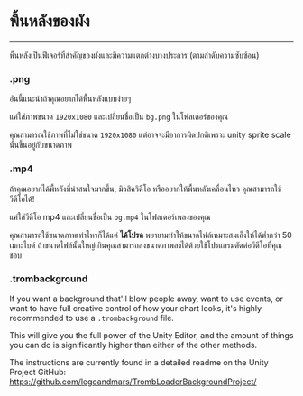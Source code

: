 # พื้นหลังของผัง
---

พื้นหลังเป็นฟีเจอร์ที่สำคัญของผังและมีความแตกต่างบางประการ (ตามลำดับความซับซ้อน)

### .png

อันนี้แนะนำถ้าคุณอยากได้พื้นหลังแบบง่ายๆ

แค่ใส่ภาพขนาด `1920x1080` และเปลี่ยนชื่อเป็น `bg.png` ในโฟลเดอร์ของคุณ

คุณสามารณใช้ภาพที่ไม่ใช่ขนาด `1920x1080` แต่อาจจะมีอาการผิดปกติเพราะ unity sprite scale นั้นขึ้นอยู่กับขนาดภาพ

### .mp4

ถ้าคุณอยากได้พื้หลังที่น่าสนใจมากขึ้น, มิวสิควิดีโอ หรืออยากให้พื้นหลังเคลื่อนไหว คุณสามารถใช้วีดีโอได้!

แค่ใส่วีดีโอ mp4 และเปลี่ยนชื่อเป็น `bg.mp4` ในโฟลเดอร์เพลงของคุณ

คุณสามารถใช้ขนาดภาพเท่าไหรก็ได้แต่ **ได้โปรด** พยายามทำให้ขนาดไฟล์เหมาะสมเล็งให้ได้ต่ำกว่า 50 เมกะไบต์ ถ้าขนาดไฟล์นั้นใหญ่เกินคุณสามารถลงขนาดภาพลงได้ด้วยใช้โปรแกรมตัดต่อวีดีโอที่คุณชอบ

### .trombackground

If you want a background that'll blow people away, want to use events, or want to have full creative control of how your chart looks, it's highly recommended to use a `.trombackground` file.

This will give you the full power of the Unity Editor, and the amount of things you can do is significantly higher than either of the other methods.

The instructions are currently found in a detailed readme on the Unity Project GitHub: <https://github.com/legoandmars/TrombLoaderBackgroundProject/>
